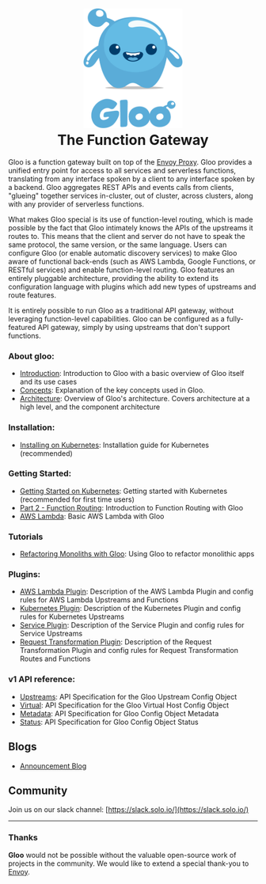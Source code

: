 

<h1 align="center">
    <img src="Gloo-01.png" alt="Gloo" width="200" height="242">
  <br>
  The Function Gateway
</h1>

Gloo is a function gateway built on top of the [Envoy Proxy](https://www.Envoyproxy.io). Gloo provides a unified entry point for access to all services and serverless functions, translating from any interface spoken by a client to any interface spoken by a backend. Gloo aggregates REST APIs and events calls from clients, "glueing" together services in-cluster, out of cluster, across clusters, along with any provider of serverless functions.

What makes Gloo special is its use of function-level routing, which is made possible by the fact that Gloo intimately knows the APIs of the upstreams it routes to. This means that the client and server do not have to speak the same protocol, the same version, or the same language. Users can configure Gloo (or enable automatic discovery services) to make Gloo aware of functional back-ends (such as AWS Lambda, Google Functions, or RESTful services) and enable function-level routing. Gloo features an entirely pluggable architecture, providing the ability to extend its configuration language with plugins which add new types of upstreams and route features.

It is entirely possible to run Gloo as a traditional API gateway, without leveraging function-level capabilities. Gloo can be configured as a fully-featured API gateway, simply by using upstreams that don't support functions.

### About gloo:
* [Introduction](docs/introduction/introduction.md): Introduction to Gloo with a basic overview of Gloo itself and its use cases 
* [Concepts](docs/introduction/concepts.md): Explanation of the key concepts used in Gloo.
* [Architecture](docs/introduction/architecture.md): Overview of Gloo's architecture. Covers architecture at a high level, and 
the component architecture
### Installation:
* [Installing on Kubernetes](docs/installation/kubernetes.md): Installation guide for Kubernetes (recommended) 
### Getting Started:
* [Getting Started on Kubernetes](docs/getting_started/kubernetes/1.md): Getting started with Kubernetes (recommended for first time users)
* [Part 2 - Function Routing](docs/getting_started/kubernetes/2.md): Introduction to Function Routing with Gloo
* [AWS Lambda](docs/getting_started/aws/lambda.md): Basic AWS Lambda with Gloo
### Tutorials
* [Refactoring Monoliths with Gloo](docs/tutorials/refactor_monolith.md): Using Gloo to refactor monolithic apps
### Plugins:
* [AWS Lambda Plugin](docs/plugins/aws.md): Description of the AWS Lambda Plugin and config rules for AWS Lambda Upstreams and Functions 
* [Kubernetes Plugin](docs/plugins/kubernetes.md): Description of the Kubernetes Plugin and config rules for Kubernetes Upstreams  
* [Service Plugin](docs/plugins/service.md): Description of the Service Plugin and config rules for Service Upstreams
* [Request Transformation Plugin](docs/plugins/request_transformation.md): Description of the Request Transformation Plugin and config rules for Request Transformation Routes and Functions 

### v1 API reference:
* [Upstreams](docs/v1/upstream.md): API Specification for the Gloo Upstream Config Object
* [Virtual](docs/v1/virtualhost.md): API Specification for the Gloo Virtual Host Config Object
* [Metadata](docs/v1/metadata.md): API Specification for Gloo Config Object Metadata
* [Status](docs/v1/status.md): API Specification for Gloo Config Object Status


Blogs
-----
* [Announcement Blog](https://medium.com/solo-io/announcing-gloo-the-function-gateway-3f0860ef6600)


Community
-----
Join us on our slack channel: [https://slack.solo.io/](https://slack.solo.io/)

---

### Thanks

**Gloo** would not be possible without the valuable open-source work of projects in the community. We would like to extend a special thank-you to [Envoy](https://www.envoyproxy.io).



<!--# Features
- GCF plugin
- Openapi upstream extension
- Route extensions plugin
- Transformation plugin
- Ingress Controller
- kubernetes service discovery
- gloo config
  - kubernetes
  - vault secret watcher
  - file
- gloo event plugin / gateway
- gloo-sdk-go
- gloo-sdk-node
- SNI config
- Detailed virtualhost rules
- Detailed upstream rules
- glooctl
- thetool
- function discovery
- building without the tool
- deployment without the tool

- getting started in cluster
- getting started out of cluster no kube
- geting started with istio
- getting started using discovery services
- getting started hybrid app example
- getting started multiplexing example
- getting started event gateway
- architecture
- writing plugins (all different kinds of plugins)
  - plugin stages
# document that we call GetFilters after the other plugins (maybe document the order of everything)
-->